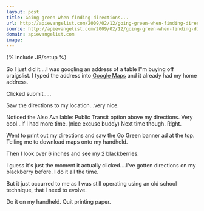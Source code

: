 ```yaml
---
layout: post
title: Going green when finding directions...
url: http://apievangelist.com/2009/02/12/going-green-when-finding-directions/
source: http://apievangelist.com/2009/02/12/going-green-when-finding-directions/
domain: apievangelist.com
image: 
---
```

{% include JB/setup %}<p>So I just did it....I was googling an address of a table I"m buying off craigslist. I typed the address into <a class="zem_slink" title="Google Maps" rel="homepage" href="http://maps.google.com">Google Maps</a> and it already had my home address.<p></p>
Clicked submit.....<p></p>
Saw the directions to my location...very nice.<p></p>
Noticed the Also Available: Public Transit option above my directions. Very cool...if I had more time. (nice excuse buddy) Next time though. Right.<p></p>
Went to print out my directions and saw the Go Green banner ad at the top. Telling me to download maps onto my handheld.<p></p>
Then I look over 6 inches and see my 2 blackberries.<p></p>
I guess it's just the moment it actually clicked....I've gotten directions on my blackberry before. I do it all the time.<p></p>
But it just occurred to me as I was still operating using an old school technique, that I need to evolve.<p></p>
Do it on my handheld. Quit printing paper.
</p>
